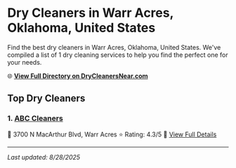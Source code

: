 # Dry Cleaners in Warr Acres, Oklahoma, United States

Find the best dry cleaners in Warr Acres, Oklahoma, United States. We've compiled a list of 1 dry cleaning services to help you find the perfect one for your needs.

🌐 **[View Full Directory on DryCleanersNear.com](https://drycleanersnear.com/city/US/Oklahoma/Warr%20Acres)**

## Top Dry Cleaners

### 1. [ABC Cleaners](https://drycleanersnear.com/dryCleaner/687d9f387c4eddf67e47ea13/abc-cleaners)
📍 3700 N MacArthur Blvd, Warr Acres
⭐ Rating: 4.3/5
🔗 [View Full Details](https://drycleanersnear.com/dryCleaner/687d9f387c4eddf67e47ea13/abc-cleaners)


---

*Last updated: 8/28/2025*
